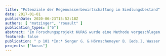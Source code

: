 ```yaml
---
title: "Potenziale der Regenwasserbewirtschaftung im Siedlungsbestand"
date: 2017-01-01
publishDate: 2020-06-23T15:52:18Z
authors: [ "matzinger", "rouault" ]
publication_types: ["6"]
abstract: "Im Forschungsprojekt KURAS wurde eine Methode vorgeschlagen, mit der Maßnahmen der Regenwasserbewirtschaftung für konkrete Stadtquartiere ausgewählt und platziert werden können. Hinsichtlich der möglichen Ziele geht die Methode über die wasserwirtschaftliche Wirkung hinaus und betrachtet zusätzlich Effekte auf Umwelt (Grundwasser, Biodiversität) und Bewohner (Stadtklima, Freiraumqualität, Gebäudeebene) sowie den Aufwand an Kosten und Ressourcen. Grundlage der Methode sind die lokalen Gegebenheiten; diese werden verknüpft mit einer Bewertung von 27 Maßnahmen, von der Gebäudeebene bis zum Kanaleinzugsgebiet. Die Methode wurde im Rahmen eines Planspiels für zwei Berliner Bestandsquartiere angewendet. Es zeigte sich, dass (i) eine integrierte Planung von Regenwasserbewirtschaftung sehr vorteilhaft sein kann und (ii) angestrebte Effekte mit der Methode in einem hohen Maße erreicht werden können. Die gezeigten Arbeiten sind das Ergebnis einer Zusammenarbeit zahlreicher Projektpartner."
featured: false
publication: " p 101 *In:* Senger G. & Hörnschemeyer B. [eds.], Wasser in deiner Stadt von morgen - Tagungsband Wassertage Münster. FH Münster. Münster"
projects: ["kuras"]
---
```



